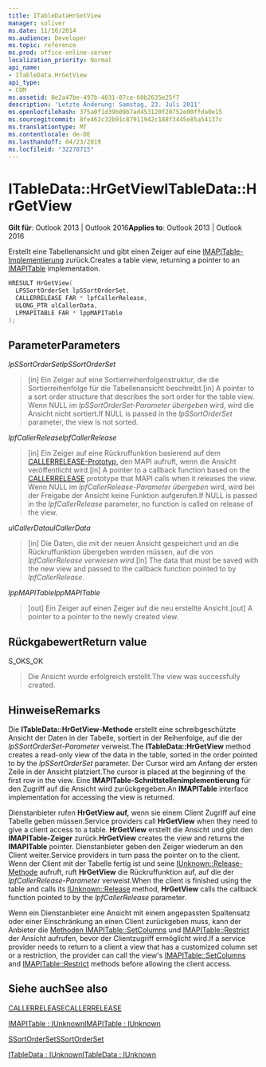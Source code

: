 ```yaml
---
title: ITableDataHrGetView
manager: soliver
ms.date: 11/16/2014
ms.audience: Developer
ms.topic: reference
ms.prod: office-online-server
localization_priority: Normal
api_name:
- ITableData.HrGetView
api_type:
- COM
ms.assetid: 0e2a47be-497b-4031-87ce-60b2635e25f7
description: 'Letzte Änderung: Samstag, 23. Juli 2011'
ms.openlocfilehash: 375a0f1d39b09b7ad453120f20752e00ffda0e15
ms.sourcegitcommit: 8fe462c32b91c87911942c188f3445e85a54137c
ms.translationtype: MT
ms.contentlocale: de-DE
ms.lasthandoff: 04/23/2019
ms.locfileid: "32278715"
---
```

# <a name="itabledatahrgetview"></a><span data-ttu-id="23354-103">ITableData::HrGetView</span><span class="sxs-lookup"><span data-stu-id="23354-103">ITableData::HrGetView</span></span>

  
  
<span data-ttu-id="23354-104">**Gilt für**: Outlook 2013 | Outlook 2016</span><span class="sxs-lookup"><span data-stu-id="23354-104">**Applies to**: Outlook 2013 | Outlook 2016</span></span> 
  
<span data-ttu-id="23354-105">Erstellt eine Tabellenansicht und gibt einen Zeiger auf eine [IMAPITable-Implementierung](imapitableiunknown.md) zurück.</span><span class="sxs-lookup"><span data-stu-id="23354-105">Creates a table view, returning a pointer to an [IMAPITable](imapitableiunknown.md) implementation.</span></span> 
  
```cpp
HRESULT HrGetView(
  LPSSortOrderSet lpSSortOrderSet,
  CALLERRELEASE FAR * lpfCallerRelease,
  ULONG_PTR ulCallerData,
  LPMAPITABLE FAR * lppMAPITable
);
```

## <a name="parameters"></a><span data-ttu-id="23354-106">Parameter</span><span class="sxs-lookup"><span data-stu-id="23354-106">Parameters</span></span>

 <span data-ttu-id="23354-107">_lpSSortOrderSet_</span><span class="sxs-lookup"><span data-stu-id="23354-107">_lpSSortOrderSet_</span></span>
  
> <span data-ttu-id="23354-108">[in] Ein Zeiger auf eine Sortierreihenfolgenstruktur, die die Sortierreihenfolge für die Tabellenansicht beschreibt.</span><span class="sxs-lookup"><span data-stu-id="23354-108">[in] A pointer to a sort order structure that describes the sort order for the table view.</span></span> <span data-ttu-id="23354-109">Wenn NULL im  _lpSSortOrderSet-Parameter übergeben_ wird, wird die Ansicht nicht sortiert.</span><span class="sxs-lookup"><span data-stu-id="23354-109">If NULL is passed in the  _lpSSortOrderSet_ parameter, the view is not sorted.</span></span> 
    
 <span data-ttu-id="23354-110">_lpfCallerRelease_</span><span class="sxs-lookup"><span data-stu-id="23354-110">_lpfCallerRelease_</span></span>
  
> <span data-ttu-id="23354-111">[in] Ein Zeiger auf eine Rückruffunktion basierend auf dem [CALLERRELEASE-Prototyp,](callerrelease.md) den MAPI aufruft, wenn die Ansicht veröffentlicht wird.</span><span class="sxs-lookup"><span data-stu-id="23354-111">[in] A pointer to a callback function based on the [CALLERRELEASE](callerrelease.md) prototype that MAPI calls when it releases the view.</span></span> <span data-ttu-id="23354-112">Wenn NULL im  _lpfCallerRelease-Parameter übergeben_ wird, wird bei der Freigabe der Ansicht keine Funktion aufgerufen.</span><span class="sxs-lookup"><span data-stu-id="23354-112">If NULL is passed in the  _lpfCallerRelease_ parameter, no function is called on release of the view.</span></span> 
    
 <span data-ttu-id="23354-113">_ulCallerData_</span><span class="sxs-lookup"><span data-stu-id="23354-113">_ulCallerData_</span></span>
  
> <span data-ttu-id="23354-114">[in] Die Daten, die mit der neuen Ansicht gespeichert und an die Rückruffunktion übergeben werden müssen, auf die von _lpfCallerRelease verwiesen wird._</span><span class="sxs-lookup"><span data-stu-id="23354-114">[in] The data that must be saved with the new view and passed to the callback function pointed to by  _lpfCallerRelease_.</span></span>
    
 <span data-ttu-id="23354-115">_lppMAPITable_</span><span class="sxs-lookup"><span data-stu-id="23354-115">_lppMAPITable_</span></span>
  
> <span data-ttu-id="23354-116">[out] Ein Zeiger auf einen Zeiger auf die neu erstellte Ansicht.</span><span class="sxs-lookup"><span data-stu-id="23354-116">[out] A pointer to a pointer to the newly created view.</span></span>
    
## <a name="return-value"></a><span data-ttu-id="23354-117">Rückgabewert</span><span class="sxs-lookup"><span data-stu-id="23354-117">Return value</span></span>

<span data-ttu-id="23354-118">S_OK</span><span class="sxs-lookup"><span data-stu-id="23354-118">S_OK</span></span> 
  
> <span data-ttu-id="23354-119">Die Ansicht wurde erfolgreich erstellt.</span><span class="sxs-lookup"><span data-stu-id="23354-119">The view was successfully created.</span></span>
    
## <a name="remarks"></a><span data-ttu-id="23354-120">Hinweise</span><span class="sxs-lookup"><span data-stu-id="23354-120">Remarks</span></span>

<span data-ttu-id="23354-121">Die **ITableData::HrGetView-Methode** erstellt eine schreibgeschützte Ansicht der Daten in der Tabelle, sortiert in der Reihenfolge, auf die der  _lpSSortOrderSet-Parameter_ verweist.</span><span class="sxs-lookup"><span data-stu-id="23354-121">The **ITableData::HrGetView** method creates a read-only view of the data in the table, sorted in the order pointed to by the  _lpSSortOrderSet_ parameter.</span></span> <span data-ttu-id="23354-122">Der Cursor wird am Anfang der ersten Zeile in der Ansicht platziert.</span><span class="sxs-lookup"><span data-stu-id="23354-122">The cursor is placed at the beginning of the first row in the view.</span></span> <span data-ttu-id="23354-123">Eine **IMAPITable-Schnittstellenimplementierung** für den Zugriff auf die Ansicht wird zurückgegeben.</span><span class="sxs-lookup"><span data-stu-id="23354-123">An **IMAPITable** interface implementation for accessing the view is returned.</span></span> 
  
<span data-ttu-id="23354-124">Dienstanbieter rufen **HrGetView auf,** wenn sie einem Client Zugriff auf eine Tabelle geben müssen.</span><span class="sxs-lookup"><span data-stu-id="23354-124">Service providers call **HrGetView** when they need to give a client access to a table.</span></span> <span data-ttu-id="23354-125">**HrGetView** erstellt die Ansicht und gibt den **IMAPITable-Zeiger** zurück.</span><span class="sxs-lookup"><span data-stu-id="23354-125">**HrGetView** creates the view and returns the **IMAPITable** pointer.</span></span> <span data-ttu-id="23354-126">Dienstanbieter geben den Zeiger wiederum an den Client weiter.</span><span class="sxs-lookup"><span data-stu-id="23354-126">Service providers in turn pass the pointer on to the client.</span></span> <span data-ttu-id="23354-127">Wenn der Client mit der Tabelle fertig ist und seine [IUnknown::Release-Methode](https://msdn.microsoft.com/library/4b494c6f-f0ee-4c35-ae45-ed956f40dc7a%28Office.15%29.aspx) aufruft, ruft **HrGetView** die Rückruffunktion auf, auf die der  _lpfCallerRelease-Parameter_ verweist.</span><span class="sxs-lookup"><span data-stu-id="23354-127">When the client is finished using the table and calls its [IUnknown::Release](https://msdn.microsoft.com/library/4b494c6f-f0ee-4c35-ae45-ed956f40dc7a%28Office.15%29.aspx) method, **HrGetView** calls the callback function pointed to by the  _lpfCallerRelease_ parameter.</span></span> 
  
<span data-ttu-id="23354-128">Wenn ein Dienstanbieter eine Ansicht mit einem angepassten Spaltensatz oder einer Einschränkung an einen Client zurückgeben muss, kann der Anbieter die [Methoden IMAPITable::SetColumns](imapitable-setcolumns.md) und [IMAPITable::Restrict](imapitable-restrict.md) der Ansicht aufrufen, bevor der Clientzugriff ermöglicht wird.</span><span class="sxs-lookup"><span data-stu-id="23354-128">If a service provider needs to return to a client a view that has a customized column set or a restriction, the provider can call the view's [IMAPITable::SetColumns](imapitable-setcolumns.md) and [IMAPITable::Restrict](imapitable-restrict.md) methods before allowing the client access.</span></span> 
  
## <a name="see-also"></a><span data-ttu-id="23354-129">Siehe auch</span><span class="sxs-lookup"><span data-stu-id="23354-129">See also</span></span>



[<span data-ttu-id="23354-130">CALLERRELEASE</span><span class="sxs-lookup"><span data-stu-id="23354-130">CALLERRELEASE</span></span>](callerrelease.md)
  
[<span data-ttu-id="23354-131">IMAPITable : IUnknown</span><span class="sxs-lookup"><span data-stu-id="23354-131">IMAPITable : IUnknown</span></span>](imapitableiunknown.md)
  
[<span data-ttu-id="23354-132">SSortOrderSet</span><span class="sxs-lookup"><span data-stu-id="23354-132">SSortOrderSet</span></span>](ssortorderset.md)
  
[<span data-ttu-id="23354-133">ITableData : IUnknown</span><span class="sxs-lookup"><span data-stu-id="23354-133">ITableData : IUnknown</span></span>](itabledataiunknown.md)

